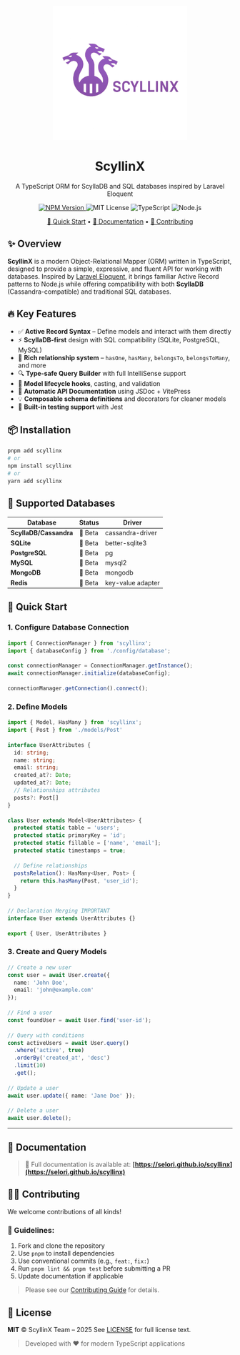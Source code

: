 <div align="center">
  <img src="docs/public/logo.png" width="300" alt="ScyllinX Logo" />

  <h1>ScyllinX</h1>
  <p>A TypeScript ORM for ScyllaDB and SQL databases inspired by Laravel Eloquent</p>

  <p>
    <a href="https://www.npmjs.com/package/scyllinx">
      <img src="https://img.shields.io/npm/v/scyllinx.svg?style=flat-square" alt="NPM Version">
    </a>
    <img src="https://img.shields.io/badge/license-MIT-blue.svg?style=flat-square" alt="MIT License" />
    <img src="https://img.shields.io/badge/language-TypeScript-blue?style=flat-square" alt="TypeScript" />
    <img src="https://img.shields.io/badge/runtime-Node.js-green?style=flat-square" alt="Node.js" />
  </p>

  [🚀 Quick Start](#-quick-start) • [📖 Documentation](#-documentation) • [🤝 Contributing](#-contributing)
</div>



## ✨ Overview

**ScyllinX** is a modern Object-Relational Mapper (ORM) written in TypeScript, designed to provide a simple, expressive, and fluent API for working with databases. Inspired by [Laravel Eloquent](https://laravel.com/docs/eloquent), it brings familiar Active Record patterns to Node.js while offering compatibility with both **ScyllaDB** (Cassandra-compatible) and traditional SQL databases.



## 🔥 Key Features

- ✅ **Active Record Syntax** – Define models and interact with them directly
- ⚡ **ScyllaDB-first** design with SQL compatibility (SQLite, PostgreSQL, MySQL)
- 🔗 **Rich relationship system** – `hasOne`, `hasMany`, `belongsTo`, `belongsToMany`, and more
- 🔍 **Type-safe Query Builder** with full IntelliSense support
- 🧠 **Model lifecycle hooks**, casting, and validation
- 📄 **Automatic API Documentation** using JSDoc + VitePress
- 💡 **Composable schema definitions** and decorators for cleaner models
- 🧪 **Built-in testing support** with Jest



## 📦 Installation

```bash
pnpm add scyllinx
# or
npm install scyllinx
# or
yarn add scyllinx
````


## 🧪 Supported Databases
<!-- ✅ Full -->

| Database              | Status   | Driver              |
| ------------------    | ------   | -----------------  |
| **ScyllaDB/Cassandra**| 🧪 Beta  | cassandra-driver   |
| **SQLite**            | 🧪 Beta  | better-sqlite3     |
| **PostgreSQL**        | 🧪 Beta  | pg                 |
| **MySQL**             | 🧪 Beta  | mysql2             |
| **MongoDB**           | 🧪 Beta  | mongodb            |
| **Redis**             | 🧪 Beta  | key-value adapter  |


## 🚀 Quick Start

### 1. Configure Database Connection

```ts
import { ConnectionManager } from 'scyllinx';
import { databaseConfig } from './config/database';

const connectionManager = ConnectionManager.getInstance();
await connectionManager.initialize(databaseConfig);

connectionManager.getConnection().connect();
```

### 2. Define Models

```ts
import { Model, HasMany } from 'scyllinx';
import { Post } from './models/Post'

interface UserAttributes {
  id: string;
  name: string;
  email: string;
  created_at?: Date;
  updated_at?: Date;
  // Relationships attributes
  posts?: Post[]
}

class User extends Model<UserAttributes> {
  protected static table = 'users';
  protected static primaryKey = 'id';
  protected static fillable = ['name', 'email'];
  protected static timestamps = true;

  // Define relationships
  postsRelation(): HasMany<User, Post> {
    return this.hasMany(Post, 'user_id');
  }
}

// Declaration Merging IMPORTANT
interface User extends UserAttributes {}

export { User, UserAttributes }
```

### 3. Create and Query Models

```ts
// Create a new user
const user = await User.create({
  name: 'John Doe',
  email: 'john@example.com'
});

// Find a user
const foundUser = await User.find('user-id');

// Query with conditions
const activeUsers = await User.query()
  .where('active', true)
  .orderBy('created_at', 'desc')
  .limit(10)
  .get();

// Update a user
await user.update({ name: 'Jane Doe' });

// Delete a user
await user.delete();
```

---

## 📄 Documentation

> 📘 Full documentation is available at:
**[https://selori.github.io/scyllinx](https://selori.github.io/scyllinx)**

<!-- To run the docs locally:

```bash
pnpm docs:dev
```

To build static documentation for GitHub Pages:

```bash
pnpm docs:build
```

To generate the API docs from source code (JSDoc):

```bash
pnpm docs:api
``` -->

<!-- ---

## 🛠 Scripts & CLI

| Task                | Command              |
| ------------------- | -------------------- |
| Development Build   | `pnpm build:dev`     |
| Production Build    | `pnpm build:prod`    |
| Run Tests           | `pnpm test`          |
| Watch Mode          | `pnpm test:watch`    |
| Coverage Report     | `pnpm test:coverage` |
| Release Patch       | `pnpm release`       |
| API Docs Generation | `pnpm docs:api`      |

--- -->

## 👨‍💻 Contributing

We welcome contributions of all kinds!

### 🧷 Guidelines:

1. Fork and clone the repository
2. Use `pnpm` to install dependencies
3. Use conventional commits (e.g., `feat:`, `fix:`)
4. Run `pnpm lint && pnpm test` before submitting a PR
5. Update documentation if applicable

> Please see our [Contributing Guide](CONTRIBUTING.md) for details.

<!-- ---

## 🧰 Roadmap

* [x] ScyllaDB grammar and driver support
* [x] Active Record base model with decorators
* [x] SQL drivers (PostgreSQL, SQLite, MySQL)
* [x] Relationship API (`hasMany`, `belongsToMany`, etc.)
* [ ] Schema migration tool (WIP)
* [ ] CLI tooling (`scyllinx make:model`, etc.)
* [ ] Plugin system for custom grammars

--- -->

## 📜 License

**MIT** © ScyllinX Team – 2025
See [LICENSE](./LICENSE) for full license text.

> Developed with ❤️ for modern TypeScript applications
